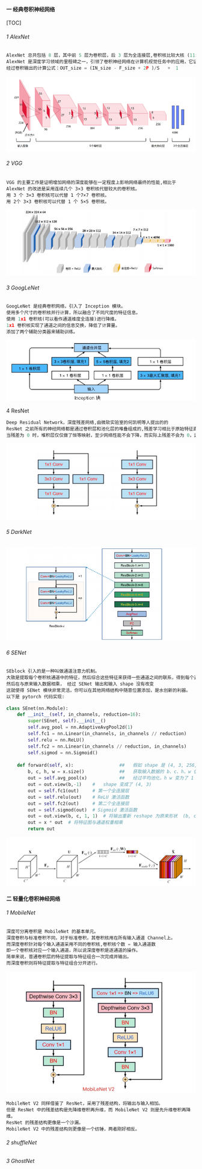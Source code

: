 #### 一 经典卷积神经网络

[TOC]

###### 1 AlexNet 

```python
AlexNet 总共包括 8 层，其中前 5 层为卷积层，后 3 层为全连接层,卷积核比较大核 (11×11、5×5、3×3)
AlexNet 是深度学习领域的里程碑之一，引领了卷积神经网络在计算机视觉任务中的应用，它证明了深度卷积神经网络的能力，  
经过卷积输出的计算公式：OUT_size = (IN_size - F_size + 2P )/S   +  1
```

![image](../../Images/AlexNet.jpg)



###### 2 VGG 

```pyhton
VGG 的主要工作是证明增加网络的深度能够在一定程度上影响网络最终的性能,相比于 AlexNet 的改进是采用连续几个 3×3 卷积核代替较大的卷积核。
用 3 个 3×3 卷积核可以代替 1 个7×7 卷积核。
用 2个 3×3 卷积核可以代替 1 个 5×5 卷积核。
```
![image](../../Images/VGG.jpg)

###### 3 GoogLeNet

```python
GoogLeNet 是经典卷积网络，引入了 Inception 模块。
使用多个尺寸的卷积核并行计算，所以融合了不同尺度的特征信息。
使用 1x1 卷积核(可以看作通道维度全连接)进行降维。
1x1 卷积核实现了通道之间的信息交换，降低了计算量。
添加了两个辅助分类器来辅助训练。
```

![image](../../Images/Inception.jpg)

4 ResNet

```python
Deep Residual Network，深度残差网络,由微软实验室的何凯明等人提出的的
ResNet 之前所有的神经网络都是通过卷积层和池化层的堆叠组成的,残差学习相比于原始特征直接学习会更加容易。
当残差为 0 时，堆积层仅仅做了恒等映射，至少网络性能不会下降，而实际上残差不会为 0，这也会使堆积层在输入特征基础上学习到新的特征，从而拥有更好的性能。
```



![image](../../Images/ResNet.png)

###### 5 DarkNet


![image](../../Images/DarkNet53.png)



###### 6 SENet


```python
SEblock 引入的是一种叫做通道注意力机制。
大致是提取每个卷积核通道中的特征，然后综合这些特征来获得一些通道之间的联系，得到每个通道的权重。
然后在与原来输入数据相乘， 经过 SENet 输出和输入 shape 没有改变
这就使得 SENet 模块非常灵活，你可以在其他网络结构中随意位置添加，是水创新的利器。
以下是 pytorch 代码实现:
```
```python
class SEnet(nn.Module):
    def __init__(self, in_channels, reduction=16):
        super(SEnet, self).__init__()
        self.avg_pool = nn.AdaptiveAvgPool2d(1)
        self.fc1 = nn.Linear(in_channels, in_channels // reduction)
        self.relu = nn.ReLU()
        self.fc2 = nn.Linear(in_channels // reduction, in_channels)
        self.sigmod = nn.Sigmoid()

    def forward(self, x):                 ##   假如 shape 是 (4, 3, 256, 256)
        b, c, h, w = x.size()             ##   获取输入数据的 b、c、h、w 值
        out = self.avg_pool(x)            ##   经过平均池化，h w 变为了 1  shape 是 (4, 3, 1, 1)
        out = out.view(b,-1)    #   shape 变成了 (4, 3)
        out = self.fc1(out)     # 第一个全连接层
        out = self.relu(out)    # ReLU 激活函数
        out = self.fc2(out)     # 第二个全连接层
        out = self.sigmod(out)  # Sigmoid 激活函数
        out = out.view(b, c, 1, 1)  # 将输出重新 reshape 为原来形状  (b, c, 1, 1)
        out = x * out  # 将特征图与通道权重相乘
        return out
```
![image](../../Images/SEnet.png)

#### 二 轻量化卷积神经网络

###### 1 MobileNet

```python
深度可分离卷积是 MobileNet 的基本单元。
深度卷积与标准卷积不同，对于标准卷积，其卷积核用在所有输入通道 Channel上。
而深度卷积针对每个输入通道采用不同的卷积核,卷积核个数 = 输入通道数
即一个卷积核对应一个输入通道，所以说深度卷积是逐通道的操作。
简单来说，普通卷积层的特征提取与特征组合一次完成并输出。
而深度卷积则将特征提取与特征组合分开进行。
```

![image](../../Images/MobileNetv2.png)

```
MobileNet V2 同样借鉴了 ResNet，采用了残差结构，将输出与输入相加。
但是 ResNet 中的残差结构是先降维卷积再升维，而 MobileNet V2 则是先升维卷积再降维。
ResNet 的残差结构更像是一个沙漏。
MobileNet V2 中的残差结构则更像是一个纺锤，两者刚好相反。
```





###### 2 shuffleNet

###### 3 GhostNet

